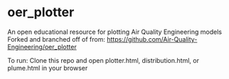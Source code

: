 # oer_plotter
An open educational resource for plotting Air Quality Engineering models
Forked and branched off of from: https://github.com/Air-Quality-Engineering/oer_plotter 

To run: Clone this repo and open plotter.html, distribution.html, or plume.html in your browser
